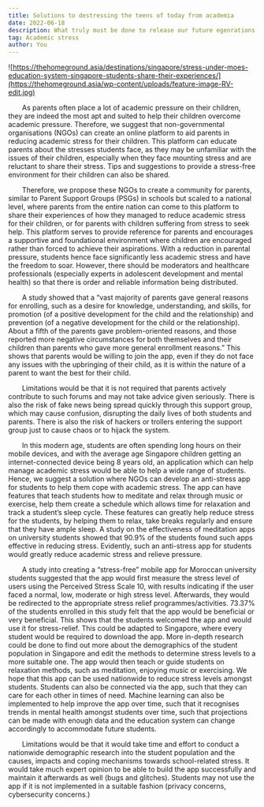 ```yaml
---
title: Solutions to destressing the teens of today from academia
date: 2022-06-18
description: What truly must be done to release our future egenrations from their academia?
tag: Academic stress
author: You
---
```


![https://thehomeground.asia/destinations/singapore/stress-under-moes-education-system-singapore-students-share-their-experiences/](https://thehomeground.asia/wp-content/uploads/feature-image-RV-edit.jpg)

&emsp;&emsp;As parents often place a lot of academic pressure on their children, they are indeed the most apt and suited to help their children overcome academic pressure. Therefore, we suggest that non-governmental organisations (NGOs) can create an online platform to aid parents in reducing academic stress for their children. This platform can educate parents about the stresses students face, as they may be unfamiliar with the issues of their children, especially when they face mounting stress and are reluctant to share their stress. Tips and suggestions to provide a stress-free environment for their children can also be shared.

&emsp;&emsp;Therefore, we propose these NGOs to create a community for parents, similar to Parent Support Groups (PSGs) in schools but scaled to a national level, where parents from the entire nation can come to this platform to share their experiences of how they managed to reduce academic stress for their children, or for parents with children suffering from stress to seek help. This platform serves to provide reference for parents and encourages a supportive and foundational environment where children are encouraged rather than forced to achieve their aspirations. With a reduction in parental pressure, students hence face significantly less academic stress and have the freedom to soar. However, there should be moderators and healthcare professionals (especially experts in adolescent development and mental health) so that there is order and reliable information being distributed.

&emsp;&emsp;A study showed that a “vast majority of parents gave general reasons for enrolling, such as a desire for knowledge, understanding, and skills, for promotion (of a positive development for the child and the relationship) and prevention (of a negative development for the child or the relationship). About a fifth of the parents gave problem-oriented reasons, and those reported more negative circumstances for both themselves and their children than parents who gave more general enrollment reasons.” This shows that parents would be willing to join the app, even if they do not face any issues with the upbringing of their child, as it is within the nature of a parent to want the best for their child.

&emsp;&emsp;Limitations would be that it is not required that parents actively contribute to such forums and may not take advice given seriously. There is also the risk of fake news being spread quickly through this support group, which may cause confusion, disrupting the daily lives of both students and parents. There is also the risk of hackers or trollers entering the support group just to cause chaos or to hijack the system.

&emsp;&emsp;In this modern age, students are often spending long hours on their mobile devices, and with the average age Singapore children getting an internet-connected device being 8 years old, an application which can help manage academic stress would be able to help a wide range of students. Hence, we suggest a solution where NGOs can develop an anti-stress app for students to help them cope with academic stress. The app can have features that teach students how to meditate and relax through music or exercise, help them create a schedule which allows time for relaxation and track a student’s sleep cycle. These features can greatly help reduce stress for the students, by helping them to relax, take breaks regularly and ensure that they have ample sleep. A study on the effectiveness of meditation apps on university students showed that 90.9% of the students found such apps effective in reducing stress. Evidently, such an anti-stress app for students would greatly reduce academic stress and relieve pressure.

&emsp;&emsp;A study into creating a “stress-free” mobile app for Moroccan university students suggested that the app would first measure the stress level of users using the Perceived Stress Scale 10, with results indicating if the user faced a normal, low, moderate or high stress level. Afterwards, they would be redirected to the appropriate stress relief programmes/activities. 73.37% of the students enrolled in this study felt that the app would be beneficial or very beneficial. This shows that the students welcomed the app and would use it for stress-relief. This could be adapted to Singapore, where every student would be required to download the app. More in-depth research could be done to find out more about the demographics of the student population in Singapore and edit the methods to determine stress levels to a more suitable one. The app would then teach or guide students on relaxation methods, such as meditation, enjoying music or exercising. We hope that this app can be used nationwide to reduce stress levels amongst students. Students can also be connected via the app, such that they can care for each other in times of need. Machine learning can also be implemented to help improve the app over time, such that it recognises trends in mental health amongst students over time, such that projections can be made with enough data and the education system can change accordingly to accommodate future students.

&emsp;&emsp;Limitations would be that it would take time and effort to conduct a nationwide demographic research into the student population and the causes, impacts and coping mechanisms towards school-related stress. It would take much expert opinion to be able to build the app successfully and maintain it afterwards as well (bugs and glitches). Students may not use the app if it is not implemented in a suitable fashion (privacy concerns, cybersecurity concerns.)
